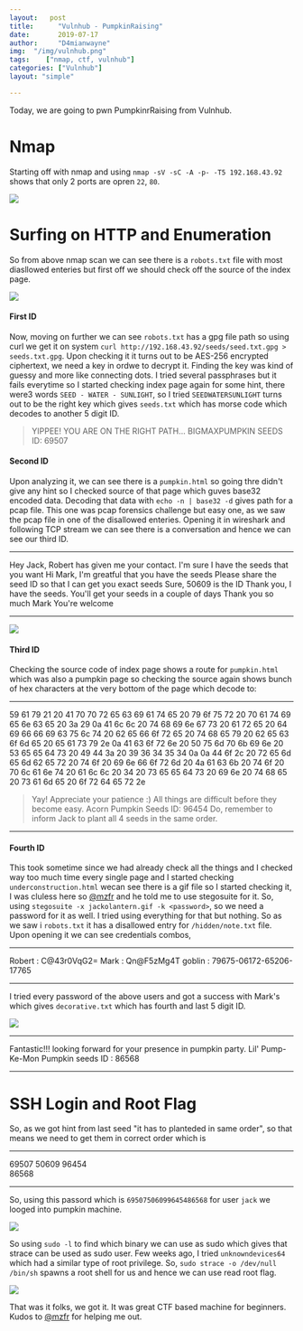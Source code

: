 ```yaml
---
layout:   post
title:      "Vulnhub - PumpkinRaising"
date:       2019-07-17
author:     "D4mianwayne"
img:  "/img/vulnhub.png"
tags:    ["nmap, ctf, vulnhub"]
categories: ["Vulnhub"]
layout: "simple"

---
```


Today, we are going to pwn PumpkinrRaising from Vulnhub.

<!-- more -->

# Nmap

Starting off with nmap and using `nmap -sV -sC -A -p- -T5 192.168.43.92` shows that only 2 ports are opren `22`, `80`. 

![](/img/pumpkin-garden/nmap.png)

# Surfing on HTTP and Enumeration

So from above nmap scan we can see there is a `robots.txt` file with most diasllowed enteries but first off we should check off the source of the index page.

![](/img/pumpkin-garden/robots.png)
#### First ID


Now, moving on further we can see `robots.txt` has a gpg file path so using curl we get it on system `curl http://192.168.43.92/seeds/seed.txt.gpg > seeds.txt.gpg`. Upon checking it it turns out to be AES-256 encrypted ciphertext, we need a key in ordwe to decrypt it. Finding the key was kind of guessy and more like connecting dots. I tried several passphrases but it fails everytime so I started checking index page again for some hint, there were3 words `SEED - WATER - SUNLIGHT`, so I tried `SEEDWATERSUNLIGHT` turns out to be the right key which gives `seeds.txt` which has morse code which decodes to another 5 digit ID.

> YIPPEE! YOU ARE ON THE RIGHT PATH... BIGMAXPUMPKIN SEEDS ID: 69507 


#### Second ID

 Upon analyzing it, we can see there is a `pumpkin.html` so going thre didn't give any hint so I checked source of that page which guves base32 encoded data.
Decoding that data with `echo -n | base32 -d` gives path for a pcap file.
This one was pcap forensics challenge but easy one, as we saw the pcap file in one of the disallowed enteries. Opening it in wireshark and following TCP stream we can see there is a conversation and hence we can see our third ID.

***

Hey Jack, Robert has given me your contact. I'm sure I have the seeds that you want
Hi Mark, I'm greatful that you have the seeds
Please share the seed ID so that I can get you exact seeds
Sure, 50609 is the ID
Thank you, I have the seeds. You'll get your seeds in a couple of days
Thank you so much Mark
You're welcome

***

![](/img/pumpkin-garden/second.png)

#### Third ID

Checking the source code of index page shows a route for `pumpkin.html` which was also a pumpkin page so checking the source again shows bunch of hex characters at the very bottom of the page which decode to:

***

59 61 79 21 20 41 70 70 72 65 63 69 61 74 65 20 79 6f 75 72 20 70 61 74 69 65 6e 63 65 20 3a 29 0a 41 6c 6c 20 74 68 69 6e 67 73 20 61 72 65 20 64 69 66 66 69 63 75 6c 74 20 62 65 66 6f 72 65 20 74 68 65 79 20 62 65 63 6f 6d 65 20 65 61 73 79 2e 0a 41 63 6f 72 6e 20 50 75 6d 70 6b 69 6e 20 53 65 65 64 73 20 49 44 3a 20 39 36 34 35 34 0a 0a 44 6f 2c 20 72 65 6d 65 6d 62 65 72 20 74 6f 20 69 6e 66 6f 72 6d 20 4a 61 63 6b 20 74 6f 20 70 6c 61 6e 74 20 61 6c 6c 20 34 20 73 65 65 64 73 20 69 6e 20 74 68 65 20 73 61 6d 65 20 6f 72 64 65 72 2e


>Yay! Appreciate your patience :)                                                                                                                                All things are difficult before they become easy.                                                                                                             Acorn Pumpkin Seeds ID: 96454                                                                                                                                                                                                                                                                                                     Do, remember to inform Jack to plant all 4 seeds in the same order.

***

#### Fourth ID


This took sometime since we had already check all the things and I checked way too much time every single page and I started checking `underconstruction.html` wecan see there is a gif file so I started checking it, I was cluless here so [@mzfr](https://twitter.com/0xmzfr) and he told me to use stegosuite for it. So, using `stegosuite -x jackolantern.gif -k <password>`, so we need a password for it as well. I tried using everything for that but nothing. So as we saw i `robots.txt` it has a disallowed entry for `/hidden/note.txt` file.
Upon opening it we can see credentials combos, 

***

Robert : C@43r0VqG2=
Mark : Qn@F5zMg4T
goblin : 79675-06172-65206-17765

***

I tried every password of the above users and got a success with Mark's which gives `decorative.txt` which has fourth and last 5 digit ID.

![](/img/pumpkin-garden/stegosuite.png)

***

Fantastic!!! looking forward for your presence in pumpkin party.
Lil' Pump-Ke-Mon Pumpkin seeds ID : 86568

***

# SSH Login and Root Flag

So, as we got hint from last seed "it has to planteded in same order", so that means we need to get them in correct order which is

***

69507 
50609 
96454  
86568

***

So, using this passord which is `69507506099645486568` for user `jack` we looged into pumpkin machine.

![](/img/pumpkin-garden/ssh.png)

So using `sudo -l` to find which binary we can use as sudo which gives that strace can be used as sudo user.
Few weeks ago, I tried `unknowndevices64` which had a similar type of root privilege.
So, `sudo strace -o /dev/null /bin/sh` spawns a root shell for us and hence we can use read root flag.

![](/img/pumpkin-garden/root.png)


That was it folks, we got it. It was great CTF based machine for beginners. Kudos to [@mzfr](https://twitter.com/0xmzfr) for helping me out.




